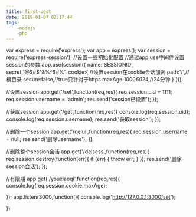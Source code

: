 ```yaml
---
title: first-post
date: 2019-01-07 02:17:44
tags:
    -nodejs
    -php
---
```


var express = require('express');
var app = express();
var session = require('express-session');
//设置一些初始化配置
//通过app.use中间件设置session的参数
app.use(session({
  name:'SESSIONID',
  secret:'@$#$^&%^$#%',
  cookie:{
    //设置session在cooklie会话加密
    path:'/',//根目录
    secure:false,//true只针对于https
    maxAge:1000*60*24,//24分钟
  }
}));

//设置session
app.get('/set',function(req,res){
  req.session.uid = 1111;
  req.session.username = 'admin';
  res.send('session已设置');
});

//获取session
app.get('/get',function(req,res){
  console.log(req.session.uid);
  console.log(req.session.username);
  res.send('获取session');
});

//删除一个session
app.get('/delui',function(req,res){
  req.session.username = null;
  res.send('删除username');
});

//删除整个session会话
app.get('/delsess',function(req,res){
  req.session.destroy(function(err){
    if (err) {
      throw err;
    }
  });
  res.send('删除session会话');
});

//有限期
app.get('/youxiaoqi',function(req,res){
  console.log(req.session.cookie.maxAge);
  
});
app.listen(3000,function(){
  console.log('http://127.0.0.1:3000/set');
  
})

